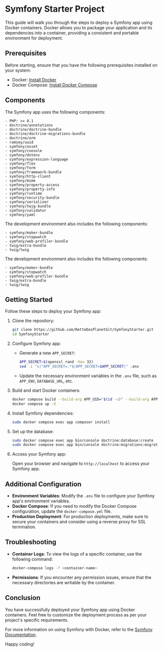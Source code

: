 # Symfony Starter Project

This guide will walk you through the steps to deploy a Symfony app using Docker containers. Docker allows you to package your application and its dependencies into a container, providing a consistent and portable environment for deployment.

## Prerequisites

Before starting, ensure that you have the following prerequisites installed on your system:

- Docker: [Install Docker](https://docs.docker.com/get-docker/)
- Docker Compose: [Install Docker Compose](https://docs.docker.com/compose/install/)

## Components

The Symfony app uses the following components:

```text
- PHP: >= 8.1
- doctrine/annotations
- doctrine/doctrine-bundle
- doctrine/doctrine-migrations-bundle
- doctrine/orm
- ramsey/uuid
- symfony/asset
- symfony/console
- symfony/dotenv
- symfony/expression-language
- symfony/flex
- symfony/form
- symfony/framework-bundle
- symfony/http-client
- symfony/mime
- symfony/property-access
- symfony/property-info
- symfony/runtime
- symfony/security-bundle
- symfony/serializer
- symfony/twig-bundle
- symfony/validator
- symfony/yaml
```
The development environment also includes the following components:
```text
- symfony/maker-bundle
- symfony/stopwatch
- symfony/web-profiler-bundle
- twig/extra-bundle
- twig/twig
```
The development environment also includes the following components:
```text
- symfony/maker-bundle
- symfony/stopwatch
- symfony/web-profiler-bundle
- twig/extra-bundle
- twig/twig
```

## Getting Started

Follow these steps to deploy your Symfony app:

1. Clone the repository:

    ```bash
    git clone https://github.com/RetteDasPlanetGit/SymfonyStarter.git
    cd SymfonyStarter
    ```

2. Configure Symfony app:

   - Generate a new `APP_SECRET`:

       ```bash
       APP_SECRET=$(openssl rand -hex 32)
       sed -i "s|^APP_SECRET=.*$|APP_SECRET=$APP_SECRET|" .env
       ```

    - Update the necessary environment variables in the `.env` file, such as `APP_ENV`, `DATABASE_URL`, etc.

3. Build and start Docker containers:

    ```bash
    docker compose build --build-arg APP_UID="$(id -u)" --build-arg APP_GID="$(id -g)"
    docker compose up -d 
    ```

4. Install Symfony dependencies:

    ```bash
    sudo docker compose exec app composer install
    ```

5. Set up the database:

    ```bash
    sudo docker compose exec app bin/console doctrine:database:create
    sudo docker compose exec app bin/console doctrine:migrations:migrate
    ```

6. Access your Symfony app:

   Open your browser and navigate to `http://localhost` to access your Symfony app.

## Additional Configuration

- **Environment Variables**: Modify the `.env` file to configure your Symfony app's environment variables.
- **Docker Compose**: If you need to modify the Docker Compose configuration, update the `docker-compose.yml` file.
- **Production Deployment**: For production deployments, make sure to secure your containers and consider using a reverse proxy for SSL termination.

## Troubleshooting

- **Container Logs**: To view the logs of a specific container, use the following command:

    ```bash
    docker-compose logs -f <container-name>
    ```

- **Permissions**: If you encounter any permission issues, ensure that the necessary directories are writable by the container.

## Conclusion

You have successfully deployed your Symfony app using Docker containers. Feel free to customize the deployment process as per your project's specific requirements.

For more information on using Symfony with Docker, refer to the [Symfony Documentation](https://symfony.com/doc/current/setup/docker.html).

Happy coding!
